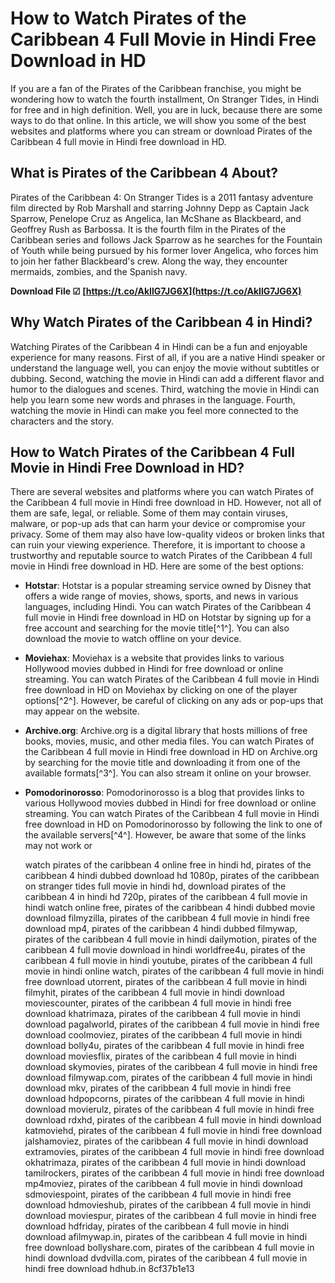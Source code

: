 # How to Watch Pirates of the Caribbean 4 Full Movie in Hindi Free Download in HD
 
If you are a fan of the Pirates of the Caribbean franchise, you might be wondering how to watch the fourth installment, On Stranger Tides, in Hindi for free and in high definition. Well, you are in luck, because there are some ways to do that online. In this article, we will show you some of the best websites and platforms where you can stream or download Pirates of the Caribbean 4 full movie in Hindi free download in HD.
 
## What is Pirates of the Caribbean 4 About?
 
Pirates of the Caribbean 4: On Stranger Tides is a 2011 fantasy adventure film directed by Rob Marshall and starring Johnny Depp as Captain Jack Sparrow, Penelope Cruz as Angelica, Ian McShane as Blackbeard, and Geoffrey Rush as Barbossa. It is the fourth film in the Pirates of the Caribbean series and follows Jack Sparrow as he searches for the Fountain of Youth while being pursued by his former lover Angelica, who forces him to join her father Blackbeard's crew. Along the way, they encounter mermaids, zombies, and the Spanish navy.
 
**Download File ☑ [https://t.co/AkIlG7JG6X](https://t.co/AkIlG7JG6X)**


 
## Why Watch Pirates of the Caribbean 4 in Hindi?
 
Watching Pirates of the Caribbean 4 in Hindi can be a fun and enjoyable experience for many reasons. First of all, if you are a native Hindi speaker or understand the language well, you can enjoy the movie without subtitles or dubbing. Second, watching the movie in Hindi can add a different flavor and humor to the dialogues and scenes. Third, watching the movie in Hindi can help you learn some new words and phrases in the language. Fourth, watching the movie in Hindi can make you feel more connected to the characters and the story.
 
## How to Watch Pirates of the Caribbean 4 Full Movie in Hindi Free Download in HD?
 
There are several websites and platforms where you can watch Pirates of the Caribbean 4 full movie in Hindi free download in HD. However, not all of them are safe, legal, or reliable. Some of them may contain viruses, malware, or pop-up ads that can harm your device or compromise your privacy. Some of them may also have low-quality videos or broken links that can ruin your viewing experience. Therefore, it is important to choose a trustworthy and reputable source to watch Pirates of the Caribbean 4 full movie in Hindi free download in HD. Here are some of the best options:
 
- **Hotstar**: Hotstar is a popular streaming service owned by Disney that offers a wide range of movies, shows, sports, and news in various languages, including Hindi. You can watch Pirates of the Caribbean 4 full movie in Hindi free download in HD on Hotstar by signing up for a free account and searching for the movie title[^1^]. You can also download the movie to watch offline on your device.
- **Moviehax**: Moviehax is a website that provides links to various Hollywood movies dubbed in Hindi for free download or online streaming. You can watch Pirates of the Caribbean 4 full movie in Hindi free download in HD on Moviehax by clicking on one of the player options[^2^]. However, be careful of clicking on any ads or pop-ups that may appear on the website.
- **Archive.org**: Archive.org is a digital library that hosts millions of free books, movies, music, and other media files. You can watch Pirates of the Caribbean 4 full movie in Hindi free download in HD on Archive.org by searching for the movie title and downloading it from one of the available formats[^3^]. You can also stream it online on your browser.
- **Pomodorinorosso**: Pomodorinorosso is a blog that provides links to various Hollywood movies dubbed in Hindi for free download or online streaming. You can watch Pirates of the Caribbean 4 full movie in Hindi free download in HD on Pomodorinorosso by following the link to one of the available servers[^4^]. However, be aware that some of the links may not work or

    watch pirates of the caribbean 4 online free in hindi hd,  pirates of the caribbean 4 hindi dubbed download hd 1080p,  pirates of the caribbean on stranger tides full movie in hindi hd,  download pirates of the caribbean 4 in hindi hd 720p,  pirates of the caribbean 4 full movie in hindi watch online free,  pirates of the caribbean 4 hindi dubbed movie download filmyzilla,  pirates of the caribbean 4 full movie in hindi free download mp4,  pirates of the caribbean 4 hindi dubbed filmywap,  pirates of the caribbean 4 full movie in hindi dailymotion,  pirates of the caribbean 4 full movie download in hindi worldfree4u,  pirates of the caribbean 4 full movie in hindi youtube,  pirates of the caribbean 4 full movie in hindi online watch,  pirates of the caribbean 4 full movie in hindi free download utorrent,  pirates of the caribbean 4 full movie in hindi filmyhit,  pirates of the caribbean 4 full movie in hindi download moviescounter,  pirates of the caribbean 4 full movie in hindi free download khatrimaza,  pirates of the caribbean 4 full movie in hindi download pagalworld,  pirates of the caribbean 4 full movie in hindi free download coolmoviez,  pirates of the caribbean 4 full movie in hindi download bolly4u,  pirates of the caribbean 4 full movie in hindi free download moviesflix,  pirates of the caribbean 4 full movie in hindi download skymovies,  pirates of the caribbean 4 full movie in hindi free download filmywap.com,  pirates of the caribbean 4 full movie in hindi download mkv,  pirates of the caribbean 4 full movie in hindi free download hdpopcorns,  pirates of the caribbean 4 full movie in hindi download movierulz,  pirates of the caribbean 4 full movie in hindi free download rdxhd,  pirates of the caribbean 4 full movie in hindi download katmoviehd,  pirates of the caribbean 4 full movie in hindi free download jalshamoviez,  pirates of the caribbean 4 full movie in hindi download extramovies,  pirates of the caribbean 4 full movie in hindi free download okhatrimaza,  pirates of the caribbean 4 full movie in hindi download tamilrockers,  pirates of the caribbean 4 full movie in hindi free download mp4moviez,  pirates of the caribbean 4 full movie in hindi download sdmoviespoint,  pirates of the caribbean 4 full movie in hindi free download hdmovieshub,  pirates of the caribbean 4 full movie in hindi download moviespur,  pirates of the caribbean 4 full movie in hindi free download hdfriday,  pirates of the caribbean 4 full movie in hindi download afilmywap.in,  pirates of the caribbean 4 full movie in hindi free download bollyshare.com,  pirates of the caribbean 4 full movie in hindi download dvdvilla.com,  pirates of the caribbean 4 full movie in hindi free download hdhub.in
 8cf37b1e13


